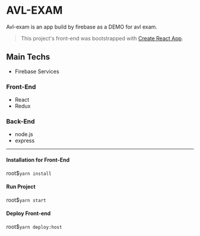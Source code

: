 # AVL-EXAM
Avl-exam is an app build by firebase as a DEMO for avl exam.
> This project's front-end was bootstrapped with [Create React App](https://github.com/facebook/create-react-app).

## Main Techs
- Firebase Services
### Front-End
- React
- Redux
### Back-End
- node.js
- express

---

#### Installation for Front-End
root$`yarn install`
#### Run Project
root$`yarn start`
#### Deploy Front-end
root$`yarn deploy:host`